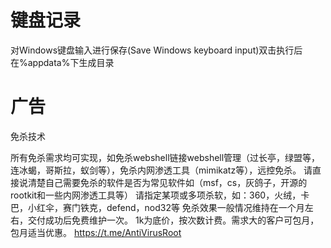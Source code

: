 # 键盘记录
对Windows键盘输入进行保存(Save Windows keyboard input)双击执行后在%appdata%下生成目录
# 广告
免杀技术

  所有免杀需求均可实现，如免杀webshell链接webshell管理（过长亭，绿盟等，连冰蝎，哥斯拉，蚁剑等），免杀内网渗透工具（mimikatz等），远控免杀。
  请直接说清楚自己需要免杀的软件是否为常见软件如（msf，cs，灰鸽子，开源的rootkit和一些内网渗透工具等）
  请指定某项或多项杀软，如：360，火绒，卡巴，小红伞，赛门铁克，defend，nod32等
  免杀效果一般情况维持在一个月左右，交付成功后免费维护一次。
  1k为底价，按次数计费。需求大的客户可包月，包月适当优惠。
https://t.me/AntiVirusRoot
